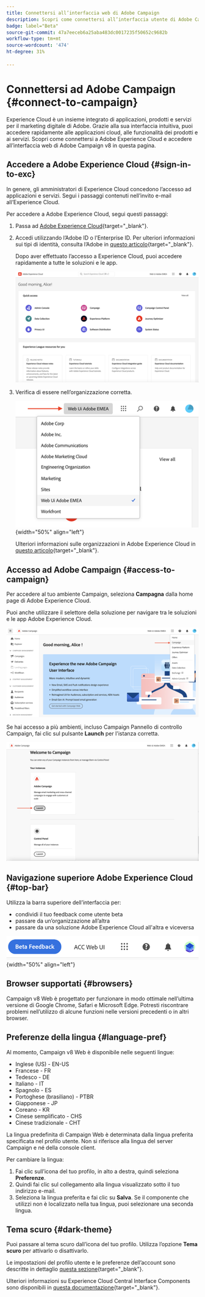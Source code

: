 ```yaml
---
title: Connettersi all’interfaccia web di Adobe Campaign
description: Scopri come connettersi all’interfaccia utente di Adobe Campaign v8 Web
badge: label="Beta"
source-git-commit: 47a7eeceb6a25aba483dc0017235f50652c9682b
workflow-type: tm+mt
source-wordcount: '474'
ht-degree: 31%

---
```


# Connettersi ad Adobe Campaign {#connect-to-campaign}

Experience Cloud è un insieme integrato di applicazioni, prodotti e servizi per il marketing digitale di Adobe. Grazie alla sua interfaccia intuitiva, puoi accedere rapidamente alle applicazioni cloud, alle funzionalità dei prodotti e ai servizi. Scopri come connettersi a Adobe Experience Cloud e accedere all’interfaccia web di Adobe Campaign v8 in questa pagina.

## Accedere a Adobe Experience Cloud {#sign-in-to-exc}

In genere, gli amministratori di Experience Cloud concedono l’accesso ad applicazioni e servizi. Segui i passaggi contenuti nell’invito e-mail all’Experience Cloud.

Per accedere a Adobe Experience Cloud, segui questi passaggi:

1. Passa ad [Adobe Experience Cloud](https://experience.adobe.com/){target="_blank"}.

1. Accedi utilizzando l’Adobe ID o l’Enterprise ID. Per ulteriori informazioni sui tipi di identità, consulta l’Adobe in [questo articolo](https://helpx.adobe.com/enterprise/using/identity.html){target="_blank"}.

   Dopo aver effettuato l’accesso a Experience Cloud, puoi accedere rapidamente a tutte le soluzioni e le app.

   ![](assets/exc-home.png)

1. Verifica di essere nell’organizzazione corretta.

   ![](assets/exc-orgs.png){width="50%" align="left"}

   Ulteriori informazioni sulle organizzazioni in Adobe Experience Cloud in [questo articolo](https://experienceleague.adobe.com/docs/core-services/interface/administration/organizations.html?lang=it){target="_blank"}.


## Accesso ad Adobe Campaign {#access-to-campaign}

Per accedere al tuo ambiente Campaign, seleziona **Campagna** dalla home page di Adobe Experience Cloud.

Puoi anche utilizzare il selettore della soluzione per navigare tra le soluzioni e le app Adobe Experience Cloud.

![](assets/solution-switcher.png)

Se hai accesso a più ambienti, incluso Campaign Pannello di controllo Campaign, fai clic sul pulsante **Launch** per l&#39;istanza corretta.

![](assets/launch-campaign.png)

## Navigazione superiore Adobe Experience Cloud {#top-bar}

Utilizza la barra superiore dell’interfaccia per:

* condividi il tuo feedback come utente beta
* passare da un’organizzazione all’altra
* passare da una soluzione Adobe Experience Cloud all&#39;altra e viceversa

![](assets/unified-shell.png){width="50%" align="left"}

## Browser supportati {#browsers}

Campaign v8 Web è progettato per funzionare in modo ottimale nell’ultima versione di Google Chrome, Safari e Microsoft Edge. Potresti riscontrare problemi nell’utilizzo di alcune funzioni nelle versioni precedenti o in altri browser.

## Preferenze della lingua {#language-pref}

Al momento, Campaign v8 Web è disponibile nelle seguenti lingue:

* Inglese (US) - EN-US
* Francese - FR
* Tedesco - DE
* Italiano - IT
* Spagnolo - ES
* Portoghese (brasiliano) - PTBR
* Giapponese - JP
* Coreano - KR
* Cinese semplificato - CHS
* Cinese tradizionale - CHT


La lingua predefinita di Campaign Web è determinata dalla lingua preferita specificata nel profilo utente. Non si riferisce alla lingua del server Campaign e né della console client.

Per cambiare la lingua:

1. Fai clic sull’icona del tuo profilo, in alto a destra, quindi seleziona **Preferenze**.
1. Quindi fai clic sul collegamento alla lingua visualizzato sotto il tuo indirizzo e-mail.
1. Seleziona la lingua preferita e fai clic su **Salva**. Se il componente che utilizzi non è localizzato nella tua lingua, puoi selezionare una seconda lingua.

## Tema scuro {#dark-theme}

Puoi passare al tema scuro dall’icona del tuo profilo. Utilizza l’opzione **Tema scuro** per attivarlo o disattivarlo.

Le impostazioni del profilo utente e le preferenze dell’account sono descritte in dettaglio [questa sezione](https://experienceleague.adobe.com/docs/core-services/interface/experience-cloud.html#preferences){target="_blank"}.

Ulteriori informazioni su Experience Cloud Central Interface Components sono disponibili in [questa documentazione](https://experienceleague.adobe.com/docs/core-services/interface/experience-cloud.html){target="_blank"}.

